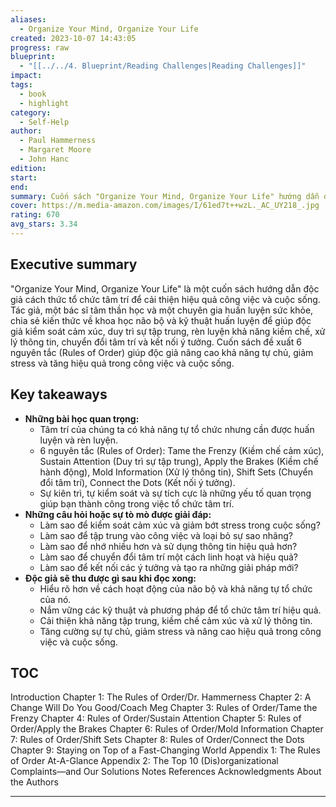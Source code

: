```yaml
---
aliases:
  - Organize Your Mind, Organize Your Life
created: 2023-10-07 14:43:05
progress: raw
blueprint:
  - "[[../../4. Blueprint/Reading Challenges|Reading Challenges]]"
impact: 
tags:
  - book
  - highlight
category:
  - Self-Help
author:
  - Paul Hammerness
  - Margaret Moore
  - John Hanc
edition: 
start: 
end: 
summary: Cuốn sách "Organize Your Mind, Organize Your Life" hướng dẫn độc giả cách tổ chức tâm trí để cải thiện hiệu quả công việc và cuộc sống. Tác giả đề xuất 6 nguyên tắc (Rules of Order) giúp độc giả kiểm soát cảm xúc, duy trì sự tập trung, rèn luyện khả năng kiềm chế, xử lý thông tin, chuyển đổi tâm trí và kết nối ý tưởng.
cover: https://m.media-amazon.com/images/I/61ed7t++wzL._AC_UY218_.jpg
rating: 670
avg_stars: 3.34
---
```



## Executive summary

"Organize Your Mind, Organize Your Life" là một cuốn sách hướng dẫn độc giả cách thức tổ chức tâm trí để cải thiện hiệu quả công việc và cuộc sống.  Tác giả, một bác sĩ tâm thần học và một chuyên gia huấn luyện sức khỏe,  chia sẻ  kiến thức về khoa học não bộ  và  kỹ thuật huấn luyện  để  giúp  độc giả  kiểm soát  cảm xúc,  duy trì  sự  tập trung,  rèn luyện  khả năng  kiềm chế,  xử lý thông tin,  chuyển đổi  tâm trí  và  kết nối  ý tưởng.  Cuốn sách  đề xuất  6  nguyên tắc  (Rules of Order)  giúp  độc giả  nâng cao  khả năng  tự  chủ,  giảm  stress  và  tăng  hiệu  quả  trong  công việc  và  cuộc  sống.

## Key takeaways

* **Những bài học quan trọng:**
    * Tâm trí của chúng ta  có  khả  năng  tự  tổ chức  nhưng  cần  được  huấn luyện  và  rèn luyện. 
    *  6  nguyên tắc  (Rules of Order):  Tame the Frenzy (Kiềm chế  cảm xúc),  Sustain Attention (Duy trì  sự  tập trung),  Apply the Brakes (Kiềm chế  hành động),  Mold Information (Xử lý thông tin),  Shift Sets (Chuyển đổi  tâm trí),  Connect the Dots (Kết nối  ý tưởng).
    *  Sự  kiên trì,  tự  kiểm  soát  và  sự  tích  cực  là  những  yếu tố  quan trọng  giúp  bạn  thành công  trong  việc  tổ  chức  tâm  trí.
* **Những câu hỏi hoặc sự tò mò được giải đáp:**
    *  Làm  sao  để  kiểm  soát  cảm  xúc  và  giảm  bớt  stress  trong  cuộc  sống?
    *  Làm  sao  để  tập  trung  vào  công  việc  và  loại  bỏ  sự  sao nhãng?
    *  Làm  sao  để  nhớ  nhiều  hơn  và  sử  dụng  thông tin  hiệu  quả  hơn?
    *  Làm  sao  để  chuyển  đổi  tâm  trí  một  cách  linh  hoạt  và  hiệu quả?
    *  Làm  sao  để  kết  nối  các  ý tưởng  và  tạo  ra  những  giải  pháp  mới?
* **Độc giả sẽ thu được gì sau khi đọc xong:**
    * Hiểu  rõ  hơn  về  cách  hoạt  động  của  não bộ  và  khả  năng  tự  tổ chức  của  nó.
    *  Nắm  vững  các  kỹ thuật  và  phương  pháp  để  tổ  chức  tâm  trí  hiệu quả.
    *  Cải  thiện  khả  năng  tập  trung,  kiềm  chế  cảm  xúc  và  xử lý  thông tin.
    *  Tăng  cường  sự  tự  chủ,  giảm  stress  và  nâng  cao  hiệu  quả  trong  công việc  và  cuộc  sống.

## TOC

Introduction
Chapter 1: The Rules of Order/Dr. Hammerness
Chapter 2: A Change Will Do You Good/Coach Meg
Chapter 3: Rules of Order/Tame the Frenzy
Chapter 4: Rules of Order/Sustain Attention
Chapter 5: Rules of Order/Apply the Brakes
Chapter 6: Rules of Order/Mold Information
Chapter 7: Rules of Order/Shift Sets
Chapter 8: Rules of Order/Connect the Dots
Chapter 9: Staying on Top of a Fast-Changing World
Appendix 1: The Rules of Order At-A-Glance
Appendix 2: The Top 10 (Dis)organizational Complaints—and Our Solutions
Notes
References
Acknowledgments
About the Authors

---
